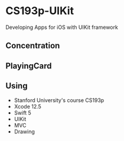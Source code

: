 # CS193p-UIKit

Developing Apps for iOS with UIKit framework

## Concentration

## PlayingCard

## Using

- Stanford University's course CS193p
- Xcode 12.5
- Swift 5
- UIKit
- MVC
- Drawing
